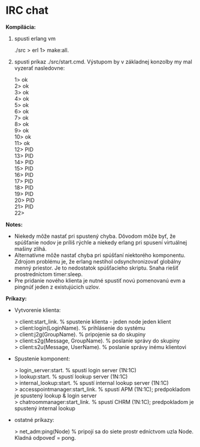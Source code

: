 IRC chat
=======

**Kompilácia:**
1. spusti erlang vm

	./src > erl
	1> make:all\.
	
2. spusti príkaz ./src/start.cmd. Výstupom by v základnej konzolby my mal vyzerať nasledovne:

	1> ok   
	2> ok   
	3> ok   
	4> ok   
	5> ok   
	6> ok   
	7> ok   
	8> ok   
	9> ok   
	10> ok   
	11> ok   
	12> PID   
	13> PID   
	14> PID  
	15> PID   
	16> PID   
	17> PID  
	18> PID   
	19> PID      
	20> PID   
	21> PID   
	22>   
	
**Notes:**
* Niekedy môže nastať pri spustený chyba. Dôvodom môže byť, že spúšťanie nodov je príliš rýchle a niekedy erlang pri spusení virtuálnej mašiny zlihá. 
* Alternatívne môže nastať chyba pri spúšťaní niektorého komponentu. Zdrojom problému je, že erlang nestihol odsynchronizovať globálny menný priestor. Je to nedostatok spúšťacieho skriptu. Snaha riešiť prostredníctom timer:sleep\.
* Pre pridanie nového klienta je nutné spustiť novú pomenovanú evm a pingnúť jeden z existujúcich uzlov.

**Príkazy:**   
* Vytvorenie klienta:   

	\> client:start_link\. 				% spustenie klienta - jeden node jeden klient   
	\> client:login(LoginName).			% prihlásenie do systému   
	\> client:j2g(GroupName).			% pripojenie sa do skupiny   
	\> client:s2g(Message, GroupName).	% poslanie správy do skupiny   
	\> client:s2u(Message, UserName).	% poslanie správy inému klientovi   

* Spustenie komponent:   

	\> login_server:start\.				% spustí login server (1N:1C)   
	\> lookup:start\.					% spustí lookup server (1N:1C)   
	\> internal_lookup:start\.			% spustí internal lookup server (1N:1C)   
	\> accesspointmanager:start_link\.	% spustí APM (1N:1C); predpokladom je    spustený lookup & login server   
	\> chatroommanager:start_link\.		% spustí CHRM (1N:1C); predpokladom je    spustený internal lookup   
	
* ostatné príkazy:   

	\> net_adm:ping(Node)				% pripojí sa do siete prostr   edníctvom uzla Node. Kladná odpoveď = pong.